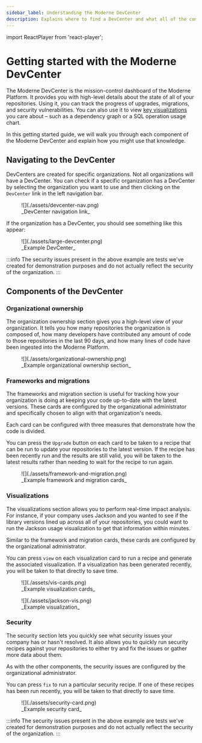 ```yaml
---
sidebar_label: Understanding the Moderne DevCenter
description: Explains where to find a DevCenter and what all of the components of it are.
---
```


import ReactPlayer from 'react-player';

# Getting started with the Moderne DevCenter

The Moderne DevCenter is the mission-control dashboard of the Moderne Platform. It provides you with high-level details about the state of all of your repositories. Using it, you can track the progress of upgrades, migrations, and security vulnerabilities. You can also use it to view [key visualizations](visualizations.md) you care about – such as a dependency graph or a SQL operation usage chart.

In this getting started guide, we will walk you through each component of the Moderne DevCenter and explain how you might use that knowledge.

<ReactPlayer className="reactPlayer" url='https://www.youtube.com/watch?v=KRXDMGt7DRE' controls="true" />

## Navigating to the DevCenter

DevCenters are created for specific organizations. Not all organizations will have a DevCenter. You can check if a specific organization has a DevCenter by selecting the organization you want to use and then clicking on the `DevCenter` link in the left navigation bar.

<figure>
  ![](./assets/devcenter-nav.png)
  <figcaption>_DevCenter navigation link_</figcaption>
</figure>

If the organization has a DevCenter, you should see something like this appear:

<figure>
  ![](./assets/large-devcenter.png)
  <figcaption>_Example DevCenter_</figcaption>
</figure>

:::info
The security issues present in the above example are tests we've created for demonstration purposes and do not actually reflect the security of the organization.
:::

## Components of the DevCenter

### Organizational ownership

The organization ownership section gives you a high-level view of your organization. It tells you how many repositories the organization is composed of, how many developers have contributed any amount of code to those repositories in the last 90 days, and how many lines of code have been ingested into the Moderne Platform.

<figure>
  ![](./assets/organizational-ownership.png)
  <figcaption>_Example organizational ownership section_</figcaption>
</figure>

### Frameworks and migrations

The frameworks and migration section is useful for tracking how your organization is doing at keeping your code up-to-date with the latest versions. These cards are configured by the organizational administrator and specifically chosen to align with that organization's needs.

Each card can be configured with three measures that demonstrate how the code is divided.

You can press the `Upgrade` button on each card to be taken to a recipe that can be run to update your repositories to the latest version. If the recipe has been recently run and the results are still valid, you will be taken to the latest results rather than needing to wait for the recipe to run again.

<figure>
  ![](./assets/framework-and-migration.png)
  <figcaption>_Example framework and migration cards_</figcaption>
</figure>

### Visualizations

The visualizations section allows you to perform real-time impact analysis. For instance, if your company uses Jackson and you wanted to see if the library versions lined up across all of your repositories, you could want to run the Jackson usage visualization to get that information within minutes.

Similar to the framework and migration cards, these cards are configured by the organizational administrator.

You can press `view` on each visualization card to run a recipe and generate the associated visualization. If a visualization has been generated recently, you will be taken to that directly to save time.

<figure>
  ![](./assets/vis-cards.png)
  <figcaption>_Example visualization cards_</figcaption>
</figure>

<figure>
  ![](./assets/jackson-vis.png)
  <figcaption>_Example visualization_</figcaption>
</figure>

### Security

The security section lets you quickly see what security issues your company has or hasn't resolved. It also allows you to quickly run security recipes against your repositories to either try and fix the issues or gather more data about them.

As with the other components, the security issues are configured by the organizational administrator.

You can press `fix` to run a particular security recipe. If one of these recipes has been run recently, you will be taken to that directly to save time.

<figure>
  ![](./assets/security-card.png)
  <figcaption>_Example security card_</figcaption>
</figure>

:::info
The security issues present in the above example are tests we've created for demonstration purposes and do not actually reflect the security of the organization.
:::